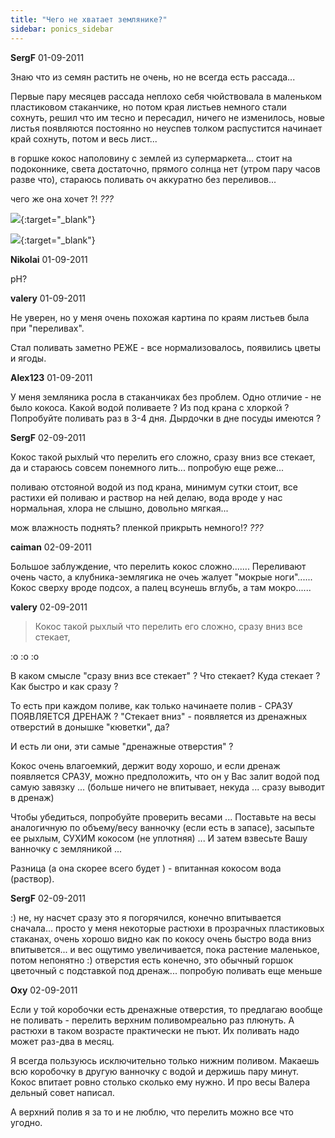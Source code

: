 ```yaml
---
title: "Чего не хватает землянике?"
sidebar: ponics_sidebar
---
```


**SergF** 01-09-2011

Знаю что из семян растить не очень, но не всегда есть рассада...

Первые пару месяцев рассада неплохо себя чюйствовала в маленьком пластиковом стаканчике, но потом края листьев немного стали сохнуть, решил что им тесно и пересадил, ничего не изменилось, новые листья появляются постоянно но неуспев толком распустится начинает край сохнуть, потом и весь лист...

в горшке кокос наполовину с землей из супермаркета... стоит на подоконнике, света достаточно, прямого солнца нет (утром пару часов разве что), стараюсь поливать оч аккуратно без переливов...

чего же она хочет ?! *???*

[![](/attachimages/8307_z1.jpg)](https://t.me/ponics_ru_files/6288){:target="_blank"}

[![](/attachimages/8309_z2.jpg)](https://t.me/ponics_ru_files/6289){:target="_blank"}

**Nikolai** 01-09-2011

pH?


**valery** 01-09-2011

Не уверен, но у меня очень похожая картина по краям листьев была при "переливах".

Стал поливать заметно РЕЖЕ - все нормализовалось, появились цветы и ягоды.


**Alex123** 01-09-2011

У меня земляника росла в стаканчиках без проблем. Одно отличие - не было кокоса. Какой водой поливаете ? Из под крана с хлоркой ? Попробуйте поливать раз в 3-4 дня. Дырдочки в дне посуды имеются ?


**SergF** 02-09-2011

Кокос такой рыхлый что перелить его сложно, сразу вниз все стекает, да и стараюсь совсем понемного лить... попробую еще реже...

поливаю отстояной водой из под крана, минимум сутки стоит, все растихи ей поливаю и раствор на ней делаю, вода вроде у нас нормальная, хлора не слышно, довольно мягкая...

мож влажность поднять? пленкой прикрыть немного!? *???*


**caiman** 02-09-2011

Большое заблуждение, что перелить кокос сложно....... Переливают очень часто, а клубника-землягика не очеь жалует "мокрые ноги"...... Кокос сверху вроде подсох, а палец всунешь вглубь, а там мокро......


**valery** 02-09-2011

> Кокос такой рыхлый что перелить его сложно, сразу вниз все стекает, 

:o :o :o

В каком смысле "сразу вниз все стекает" ? Что стекает? Куда стекает ? Как быстро и как сразу ?

То есть при каждом поливе, как только начинаете полив - СРАЗУ ПОЯВЛЯЕТСЯ ДРЕНАЖ ? "Стекает вниз" - появляется из дренажных отверстий в донышке "кюветки", да?

И есть ли они, эти самые "дренажные отверстия" ?

Кокос очень влагоемкий, держит воду хорошо, и если дренаж появляется СРАЗУ, можно предположить, что он у Вас залит водой под самую завязку ... (больше ничего не впитывает, некуда ... сразу выводит в дренаж)

Чтобы убедиться, попробуйте проверить весами ... Поставьте на весы аналогичную по объему/весу ванночку (если есть в запасе), засыпьте ее рыхлым, СУХИМ кокосом (не уплотняя) ... И затем взвесьте Вашу ванночку с земляникой ...

Разница (а она скорее всего будет ) - впитанная кокосом вода (раствор).


**SergF** 02-09-2011

:) не, ну насчет сразу это я погорячился, конечно впитывается сначала... просто у меня некоторые растюхи в прозрачных пластиковых стаканах, очень хорошо видно как по кокосу очень быстро вода вниз впитывется... и вес ощутимо увеличивается, пока растение маленькое, потом непонятно :) отверстия есть конечно, это обычный горшок цветочный с подставкой под дренаж... попробую поливать еще меньше


**Oxy** 02-09-2011

Если у той коробочки есть дренажные отверстия, то предлагаю вообще не поливать - перелить верхним поливомреально раз плюнуть. А растюхи в таком возрасте практически не пъют. Их поливать надо может раз-два в месяц. 

Я всегда пользуюсь исключительно только нижним поливом. Макаешь всю коробочку в другую ванночку с водой и держишь пару минут. Кокос впитает ровно столько сколько ему нужно. И про весы Валера дельный совет написал.

А верхний полив я за то и не люблю, что перелить можно все что угодно.


